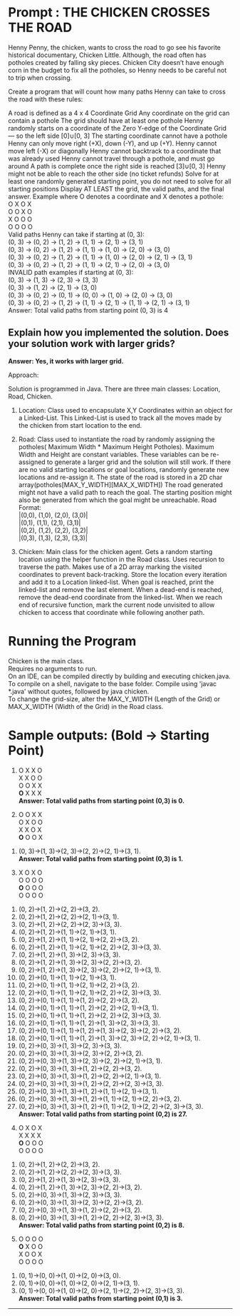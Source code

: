 # Prompt : THE CHICKEN CROSSES THE ROAD  
Henny Penny, the chicken, wants to cross the road to go see his favorite historical documentary, Chicken Little. Although, the road often has potholes created by falling sky pieces. Chicken City doesn’t have enough corn in the budget to fix all the potholes, so Henny needs to be careful not to trip when crossing.

Create a program that will count how many paths Henny can take to cross the road with these rules:

A road is defined as a 4 x 4 Coordinate Grid
Any coordinate on the grid can contain a pothole
The grid should have at least one pothole
Henny randomly starts on a coordinate of the Zero Y-edge of the Coordinate Grid — so the left side [0]∪[0, 3]
The starting coordinate cannot have a pothole
Henny can only move right (+X), down (-Y), and up (+Y). Henny cannot move left (-X) or diagonally
Henny cannot backtrack to a coordinate that was already used
Henny cannot travel through a pothole, and must go around
A path is complete once the right side is reached [3]∪[0, 3]
Henny might not be able to reach the other side (no ticket refunds)
Solve for at least one randomly generated starting point, you do not need to solve for all starting positions
Display AT LEAST the grid, the valid paths, and the final answer.
Example where O denotes a coordinate and X denotes a pothole:  
O X O X  
O O X O  
X O O O  
O O O O  
Valid paths Henny can take if starting at (0, 3):  
(0, 3) -> (0, 2) -> (1, 2) -> (1, 1) -> (2, 1) -> (3, 1)  
(0, 3) -> (0, 2) -> (1, 2) -> (1, 1) -> (1, 0) -> (2, 0) -> (3, 0)  
(0, 3) -> (0, 2) -> (1, 2) -> (1, 1) -> (1, 0) -> (2, 0) -> (2, 1) -> (3, 1)  
(0, 3) -> (0, 2) -> (1, 2) -> (1, 1) -> (2, 1) -> (2, 0) -> (3, 0)  
INVALID path examples if starting at (0, 3):  
(0, 3) -> (1, 3) -> (2, 3) -> (3, 3)  
(0, 3) -> (1, 2) -> (2, 1) -> (3, 0)  
(0, 3) -> (0, 2) -> (0, 1) -> (0, 0) -> (1, 0) -> (2, 0) -> (3, 0)  
(0, 3) -> (0, 2) -> (1, 2) -> (1, 1) -> (2, 1) -> (1, 1) -> (2, 1) -> (3, 1)  
Answer: Total valid paths from starting point (0, 3) is 4  

## Explain how you implemented the solution. Does your solution work with larger grids?

 **Answer: Yes, it works with larger grid.**  

Approach: 

Solution is programmed in Java. There are three main classes: Location, Road, Chicken.

1) Location:
   Class used to encapsulate X,Y Coordinates within an object for a Linked-List. This Linked-List is used to track all the moves made by    the chicken from start location to the end. 
   
2) Road:
    Class used to instantiate the road by randomly assigning the potholes( Maximum Width * Maximum Height Potholes).
    Maximum Width and Height are constant variables. These variables can be re-assigned to generate a larger
    grid and the solution will still work.
    If there are no valid starting locations or goal locations, randomly generate new locations and re-assign it.
    The state of the road is stored in a 2D char array(potholes[MAX_Y_WIDTH][MAX_X_WIDTH])
    The road generated might not have a valid path to reach the goal. The starting position might also be 
    generated from which the goal might be unreachable.
    Road Format:  
    |(0,0), (1,0), (2,0), (3,0)|  
    |(0,1), (1,1), (2,1), (3,1)|  
    |(0,2), (1,2), (2,2), (3,2)|  
    |(0,3), (1,3), (2,3), (3,3)|  
    
3) Chicken:
    Main class for the chicken agent. 
    Gets a random starting location using the helper function in the Road class.
    Uses recursion to traverse the path. 
    Makes use of a 2D array marking the visited coordinates to prevent back-tracking.
    Store the location every iteration and add it to a Location linked-list. 
    When goal is reached, print the linked-list and remove the last element. 
    When a dead-end is reached, remove the dead-end coordinate from the linked-list.
    When we reach end of recursive function, mark the current node unvisited to allow chicken to access that coordinate while following
    another path. 
    
# Running the Program
Chicken is the main class.   
Requires no arguments to run.  
On an IDE, can be compiled directly by building and executing chicken.java.   
To compile on a shell, navigate to the base folder. Compile using 'javac \*.java' without quotes, followed by java chicken.   
To change the grid-size, alter the MAX_Y_WIDTH (Length of the Grid) or MAX_X_WIDTH (Width of the Grid) in the Road class.  
    
# Sample outputs: (Bold -> Starting Point)

1) 
   O X X O  
   X X O O  
   O O X X  
  **O** X X X  
**Answer: Total valid paths from starting point (0,3) is 0.**  

2)
   O O X X  
   O X O O  
   X X O X  
   **O** O O X
1. (0, 3)->(1, 3)->(2, 3)->(2, 2)->(2, 1)->(3, 1).  
**Answer: Total valid paths from starting point (0,3) is 1.**  

3)
   X O X O   
   O O O O  
   **O** O O O  
   O O O O
1. (0, 2)->(1, 2)->(2, 2)->(3, 2).  
2. (0, 2)->(1, 2)->(2, 2)->(2, 1)->(3, 1).  
3. (0, 2)->(1, 2)->(2, 2)->(2, 3)->(3, 3).  
4. (0, 2)->(1, 2)->(1, 1)->(2, 1)->(3, 1).  
5. (0, 2)->(1, 2)->(1, 1)->(2, 1)->(2, 2)->(3, 2).  
6. (0, 2)->(1, 2)->(1, 1)->(2, 1)->(2, 2)->(2, 3)->(3, 3).  
7. (0, 2)->(1, 2)->(1, 3)->(2, 3)->(3, 3).  
8. (0, 2)->(1, 2)->(1, 3)->(2, 3)->(2, 2)->(3, 2).  
9. (0, 2)->(1, 2)->(1, 3)->(2, 3)->(2, 2)->(2, 1)->(3, 1).  
10. (0, 2)->(0, 1)->(1, 1)->(2, 1)->(3, 1).  
11. (0, 2)->(0, 1)->(1, 1)->(2, 1)->(2, 2)->(3, 2).  
12. (0, 2)->(0, 1)->(1, 1)->(2, 1)->(2, 2)->(2, 3)->(3, 3).  
13. (0, 2)->(0, 1)->(1, 1)->(1, 2)->(2, 2)->(3, 2).  
14. (0, 2)->(0, 1)->(1, 1)->(1, 2)->(2, 2)->(2, 1)->(3, 1).  
15. (0, 2)->(0, 1)->(1, 1)->(1, 2)->(2, 2)->(2, 3)->(3, 3).  
16. (0, 2)->(0, 1)->(1, 1)->(1, 2)->(1, 3)->(2, 3)->(3, 3).  
17. (0, 2)->(0, 1)->(1, 1)->(1, 2)->(1, 3)->(2, 3)->(2, 2)->(3, 2).  
18. (0, 2)->(0, 1)->(1, 1)->(1, 2)->(1, 3)->(2, 3)->(2, 2)->(2, 1)->(3, 1).  
19. (0, 2)->(0, 3)->(1, 3)->(2, 3)->(3, 3).  
20. (0, 2)->(0, 3)->(1, 3)->(2, 3)->(2, 2)->(3, 2).  
21. (0, 2)->(0, 3)->(1, 3)->(2, 3)->(2, 2)->(2, 1)->(3, 1).  
22. (0, 2)->(0, 3)->(1, 3)->(1, 2)->(2, 2)->(3, 2).  
23. (0, 2)->(0, 3)->(1, 3)->(1, 2)->(2, 2)->(2, 1)->(3, 1).  
24. (0, 2)->(0, 3)->(1, 3)->(1, 2)->(2, 2)->(2, 3)->(3, 3).  
25. (0, 2)->(0, 3)->(1, 3)->(1, 2)->(1, 1)->(2, 1)->(3, 1).  
26. (0, 2)->(0, 3)->(1, 3)->(1, 2)->(1, 1)->(2, 1)->(2, 2)->(3, 2).  
27. (0, 2)->(0, 3)->(1, 3)->(1, 2)->(1, 1)->(2, 1)->(2, 2)->(2, 3)->(3, 3).  
**Answer: Total valid paths from starting point (0,2) is 27.**  

4)
   O X O X  
   X X X X  
   **O** O O O  
   O O O O
1. (0, 2)->(1, 2)->(2, 2)->(3, 2). 
2. (0, 2)->(1, 2)->(2, 2)->(2, 3)->(3, 3). 
3. (0, 2)->(1, 2)->(1, 3)->(2, 3)->(3, 3). 
4. (0, 2)->(1, 2)->(1, 3)->(2, 3)->(2, 2)->(3, 2). 
5. (0, 2)->(0, 3)->(1, 3)->(2, 3)->(3, 3). 
6. (0, 2)->(0, 3)->(1, 3)->(2, 3)->(2, 2)->(3, 2). 
7. (0, 2)->(0, 3)->(1, 3)->(1, 2)->(2, 2)->(3, 2). 
8. (0, 2)->(0, 3)->(1, 3)->(1, 2)->(2, 2)->(2, 3)->(3, 3).   
**Answer: Total valid paths from starting point (0,2) is 8.** 
    
5)
   O O O O  
  **O** X O O  
   X O O X  
   O O O O
1. (0, 1)->(0, 0)->(1, 0)->(2, 0)->(3, 0).  
2. (0, 1)->(0, 0)->(1, 0)->(2, 0)->(2, 1)->(3, 1).  
3. (0, 1)->(0, 0)->(1, 0)->(2, 0)->(2, 1)->(2, 2)->(2, 3)->(3, 3).  
**Answer: Total valid paths from starting point (0,1) is 3.**  

----------------------------------------------------------------------------------------------------------------------------------
